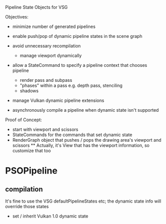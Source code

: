 Pipeline State Objects for VSG

Objectives:
* minimize number of generated pipelines
* enable push/pop of dynamic pipeline states in the scene graph
* avoid unnecessary recompilation
    * manage viewport dynamically
* allow a StateCommand to specify a pipeline context that chooses pipeline
    * render pass and subpass
    * "phases" within a pass e.g. depth pass, stenciling
    * shadows

* manage Vulkan dynamic pipeline extensions
* asynchronously compile a pipeline when dynamic state isn't supported

Proof of Concept:
* start with viewport and scissors
* StateCommands for the commands that set dynamic state
* RenderGraph object that pushes / pops the drawing area's viewport and scissors
** Actually, it's View that has the viewport information, so customize that too

# PSOPipeline
## compilation
It's fine to use the VSG defaultPipelineStates etc; the dynamic state info will override those states
* set / inherit Vulkan 1.0 dynamic state

